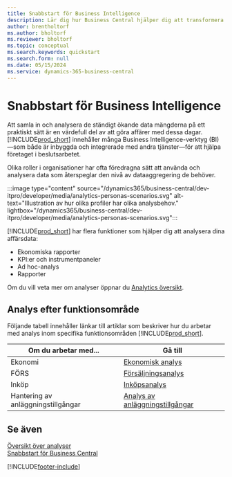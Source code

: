 ```yaml
---
title: Snabbstart för Business Intelligence
description: Lär dig hur Business Central hjälper dig att transformera företagsdata till insikter med Business Intelligence-rapporter och instrumentpaneler.
author: brentholtorf
ms.author: bholtorf
ms.reviewer: bholtorf
ms.topic: conceptual
ms.search.keywords: quickstart
ms.search.form: null
ms.date: 05/15/2024
ms.service: dynamics-365-business-central
---
```


# <a name="business-intelligence-quick-start"></a>Snabbstart för Business Intelligence

Att samla in och analysera de ständigt ökande data mängderna på ett praktiskt sätt är en värdefull del av att göra affärer med dessa dagar. [!INCLUDE[prod_short](includes/prod_short.md)] innehåller många Business Intelligence-verktyg (BI)&mdash;som både är inbyggda och integrerade med andra tjänster&mdash;för att hjälpa företaget i beslutsarbetet.

Olika roller i organisationer har ofta föredragna sätt att använda och analysera data som återspeglar den nivå av dataaggregering de behöver.

:::image type="content" source="/dynamics365/business-central/dev-itpro/developer/media/analytics-personas-scenarios.svg" alt-text="Illustration av hur olika profiler har olika analysbehov." lightbox="/dynamics365/business-central/dev-itpro/developer/media/analytics-personas-scenarios.svg":::

[!INCLUDE[prod_short](includes/prod_short.md)] har flera funktioner som hjälper dig att analysera dina affärsdata:

- Ekonomiska rapporter
- KPI:er och instrumentpaneler
- Ad hoc-analys
- Rapporter

Om du vill veta mer om analyser öppnar du [Analytics översikt](reports-bi-reporting.md).

## <a name="analytics-by-functional-area"></a>Analys efter funktionsområde

Följande tabell innehåller länkar till artiklar som beskriver hur du arbetar med analys inom specifika funktionsområden [!INCLUDE[prod_short](includes/prod_short.md)].

| Om du arbetar med... | Gå till |
| --- | --- |
| Ekonomi | [Ekonomisk analys](bi.md) |
| FÖRS | [Försäljningsanalys](sales-analytics-overview.md) |
| Inköp | [Inköpsanalys](purchasing-analytics-overview.md) |
| Hantering av anläggningstillgångar | [Analys av anläggningstillgångar](fa-analytics-overview.md) |

## <a name="see-also"></a>Se även

[Översikt över analyser](reports-bi-reporting.md)  
[Snabbstart för Business Central](quick-start-business-central.md)  

[!INCLUDE[footer-include](includes/footer-banner.md)]
